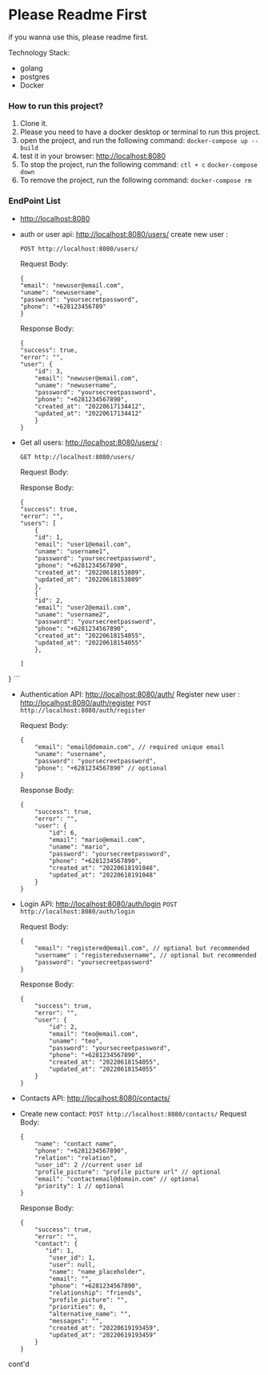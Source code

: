 # Please Readme First
if you wanna use this, please readme first.

<!-- tech stack desciption -->
<!-- using golang, postgres, and docker -->
Technology Stack:
- golang
- postgres
- Docker

### How to run this project?
1. Clone it.
2. Please you need to have a docker desktop or terminal to run this project.
3. open the project, and run the following command:
    ``` docker-compose up --build ```
4. test it in your browser: <http://localhost:8080>
5. To stop the project, run the following command:
   ``` ctl + c ```
    ``` docker-compose down ```
6. To remove the project, run the following command:
    ``` docker-compose rm ```


### EndPoint List
- <http://localhost:8080>
- auth or user api: <http://localhost:8080/users/>
 create new user :
    ```
    POST http://localhost:8080/users/
    ```
   Request Body:
    ```
    {
    "email": "newuser@email.com",
    "uname": "newusername",
    "password": "yoursecretpassword",
    "phone": "+628123456789"
    }
    ```

    Response Body:
    ```
    {
    "success": true,
    "error": "",
    "user": {
        "id": 3,
        "email": "newuser@email.com",
        "uname": "newusername",
        "password": "yoursecreetpassword",
        "phone": "+6281234567890",
        "created_at": "20220617134412",
        "updated_at": "20220617134412"
        }
    }
    ```

- Get all users: <http://localhost:8080/users/> : 
    ```
    GET http://localhost:8080/users/
    ```

    Request Body:
    ```   ```

    Response Body:
    ```
   {
    "success": true,
    "error": "",
    "users": [
        {
        "id": 1,
        "email": "user1@email.com",
        "uname": "username1",
        "password": "yoursecreetpassword",
        "phone": "+6281234567890",
        "created_at": "20220618153809",
        "updated_at": "20220618153809"
        },
        {
        "id": 2,
        "email": "user2@email.com",
        "uname": "username2",
        "password": "yoursecreetpassword",
        "phone": "+6281234567890",
        "created_at": "20220618154055",
        "updated_at": "20220618154055"
        },
        
    ]
}
    ```
    

- Authentication API: <http://localhost:8080/auth/>
  Register new user : <http://localhost:8080/auth/register>
  ``` POST http://localhost:8080/auth/register ```

    Request Body:
    ```
   {
        "email": "email@domain.com", // required unique email
        "uname": "username", 
        "password": "yoursecreetpassword",
        "phone": "+6281234567890" // optional
    }
    ```

    Response Body:
    ```
    {
        "success": true,
        "error": "",
        "user": {
            "id": 6,
            "email": "mario@email.com",
            "uname": "mario",
            "password": "yoursecreetpassword",
            "phone": "+6281234567890",
            "created_at": "20220618191048",
            "updated_at": "20220618191048"
        }
    }
    ```

- Login API: <http://localhost:8080/auth/login>
    ``` POST http://localhost:8080/auth/login ```

    Request Body:
    ```
    {
        "email": "registered@email.com", // optional but recommended
        "username" : "registeredusername", // optional but recommended
        "password": "yoursecreetpassword"
    }
    ```

    Response Body:
    ```
    {
        "success": true,
        "error": "",
        "user": {
            "id": 2,
            "email": "teo@email.com",
            "uname": "teo",
            "password": "yoursecreetpassword",
            "phone": "+6281234567890",
            "created_at": "20220618154055",
            "updated_at": "20220618154055"
        }
    }
    ```

- Contacts API: <http://localhost:8080/contacts/>
- Create new contact: 
    ``` POST http://localhost:8080/contacts/ ```
    Request Body:
    ```
    {
        "name": "contact name",
        "phone": "+6281234567890",
        "relation": "relation",
        "user_id": 2 //current user id
        "profile_picture": "profile picture url" // optional
        "email": "contactemail@domain.com" // optional
        "priority": 1 // optional
    }
    ```

    Response Body:
    ```
    {
        "success": true,
        "error": "",
        "contact": {
           "id": 1,
            "user_id": 1,
            "user": null,
            "name": "name_placeholder",
            "email": "",
            "phone": "+6281234567890",
            "relationship": "friends",
            "profile_picture": "",
            "priorities": 0,
            "alternative_name": "",
            "messages": "",
            "created_at": "20220619193459",
            "updated_at": "20220619193459"
        }
    }
    ```


cont'd